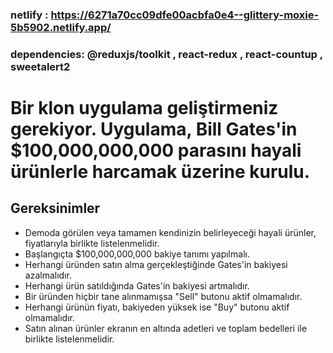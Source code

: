 ### netlify : https://6271a70cc09dfe00acbfa0e4--glittery-moxie-5b5902.netlify.app/

### dependencies: @reduxjs/toolkit , react-redux , react-countup , sweetalert2

# Bir klon uygulama geliştirmeniz gerekiyor. Uygulama, Bill Gates'in $100,000,000,000 parasını hayali ürünlerle harcamak üzerine kurulu.

## Gereksinimler

- Demoda görülen veya tamamen kendinizin belirleyeceği hayali ürünler, fiyatlarıyla birlikte listelenmelidir.
- Başlangıçta $100,000,000,000 bakiye tanımı yapılmalı.
- Herhangi üründen satın alma gerçekleştiğinde Gates'in bakiyesi azalmalıdır.
- Herhangi ürün satıldığında Gates'in bakiyesi artmalıdır.
- Bir üründen hiçbir tane alınmamışsa "Sell" butonu aktif olmamalıdır.
- Herhangi ürünün fiyatı, bakiyeden yüksek ise "Buy" butonu aktif olmamalıdır.
- Satın alınan ürünler ekranın en altında adetleri ve toplam bedelleri ile birlikte listelenmelidir.
